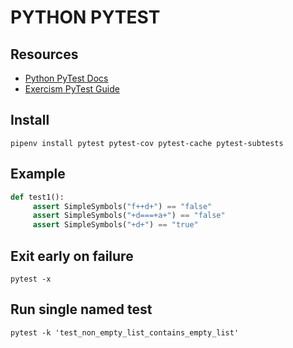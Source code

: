 # PYTHON PYTEST

## Resources

- [Python PyTest Docs](https://docs.pytest.org/en/7.1.x/)
- [Exercism PyTest Guide](https://exercism.org/docs/tracks/python/tests)

## Install

```console
pipenv install pytest pytest-cov pytest-cache pytest-subtests
```

## Example

```python
def test1():
     assert SimpleSymbols("f++d+") == "false"
     assert SimpleSymbols("+d===+a+") == "false"
     assert SimpleSymbols("+d+") == "true"
```

## Exit early on failure

```console
pytest -x
```

## Run single named test

```console
pytest -k 'test_non_empty_list_contains_empty_list'
```

